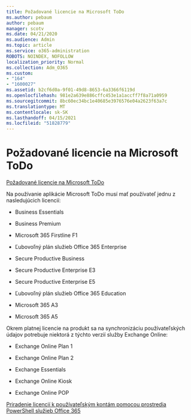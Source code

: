 ```yaml
---
title: Požadované licencie na Microsoft ToDo
ms.author: pebaum
author: pebaum
manager: scotv
ms.date: 04/21/2020
ms.audience: Admin
ms.topic: article
ms.service: o365-administration
ROBOTS: NOINDEX, NOFOLLOW
localization_priority: Normal
ms.collection: Adm_O365
ms.custom:
- "164"
- "1600027"
ms.assetid: b2cf6d0a-9f01-49d8-8653-6a3366f6119d
ms.openlocfilehash: 981e2a639e886cffc453e1a1accff7f8a71a0959
ms.sourcegitcommit: 8bc60ec34bc1e40685e3976576e04a2623f63a7c
ms.translationtype: MT
ms.contentlocale: sk-SK
ms.lasthandoff: 04/15/2021
ms.locfileid: "51828779"
---
```

# <a name="required-licenses-for-microsoft-todo"></a>Požadované licencie na Microsoft ToDo

[Požadované licencie na Microsoft ToDo](https://support.office.com/article/381e9d1b-c500-49b5-973e-890fd86528d7.aspx)
  
Na používanie aplikácie Microsoft ToDo musí mať používateľ jednu z nasledujúcich licencií:
  
- Business Essentials

- Business Premium

- Microsoft 365 Firstline F1

- Ľubovoľný plán služieb Office 365 Enterprise

- Secure Productive Business

- Secure Productive Enterprise E3

- Secure Productive Enterprise E5

- Ľubovoľný plán služieb Office 365 Education

- Microsoft 365 A3

- Microsoft 365 A5

Okrem platnej licencie na produkt sa na synchronizáciu používateľských údajov potrebuje niektorá z týchto verzií služby Exchange Online:
  
- Exchange Online Plan 1

- Exchange Online Plan 2

- Exchange Essentials

- Exchange Online Kiosk

- Exchange Online POP

[Priradenie licencií k používateľským kontám pomocou prostredia PowerShell služieb Office 365](https://docs.microsoft.com/office365/enterprise/powershell/assign-licenses-to-user-accounts-with-office-365-powershell )
  